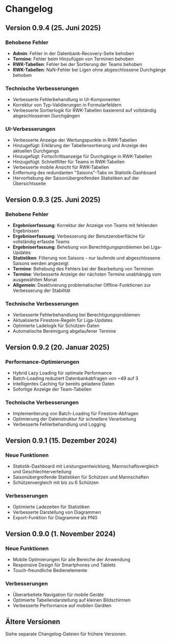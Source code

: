 # Changelog

## Version 0.9.4 (25. Juni 2025)

### Behobene Fehler
- **Admin**: Fehler in der Datenbank-Recovery-Seite behoben
- **Termine**: Fehler beim Hinzufügen von Terminen behoben
- **RWK-Tabellen**: Fehler bei der Sortierung der Teams behoben
- **RWK-Tabellen**: NaN-Fehler bei Ligen ohne abgeschlossene Durchgänge behoben

### Technische Verbesserungen
- Verbesserte Fehlerbehandlung in UI-Komponenten
- Korrektur von Typ-Validierungen in Formularfeldern
- Verbesserte Sortierlogik für RWK-Tabellen basierend auf vollständig abgeschlossenen Durchgängen

### UI-Verbesserungen
- Verbesserte Anzeige der Wertungspunkte in RWK-Tabellen
- Hinzugefügt: Erklärung der Tabellensortierung und Anzeige des aktuellen Durchgangs
- Hinzugefügt: Fortschrittsanzeige für Durchgänge in RWK-Tabellen
- Hinzugefügt: Schnellfilter für Teams in RWK-Tabellen
- Verbesserte mobile Ansicht für RWK-Tabellen
- Entfernung des redundanten "Saisons"-Tabs im Statistik-Dashboard
- Hervorhebung der Saisonübergreifenden Statistiken auf der Übersichtsseite

## Version 0.9.3 (25. Juni 2025)

### Behobene Fehler
- **Ergebniserfassung**: Korrektur der Anzeige von Teams mit fehlenden Ergebnissen
- **Ergebniserfassung**: Verbesserung der Benutzeroberfläche für vollständig erfasste Teams
- **Ergebniserfassung**: Behebung von Berechtigungsproblemen bei Liga-Updates
- **Statistiken**: Filterung von Saisons - nur laufende und abgeschlossene Saisons werden angezeigt
- **Termine**: Behebung des Fehlers bei der Bearbeitung von Terminen
- **Termine**: Verbesserte Anzeige der nächsten Termine unabhängig vom ausgewählten Monat
- **Allgemein**: Deaktivierung problematischer Offline-Funktionen zur Verbesserung der Stabilität

### Technische Verbesserungen
- Verbesserte Fehlerbehandlung bei Berechtigungsproblemen
- Aktualisierte Firestore-Regeln für Liga-Updates
- Optimierte Ladelogik für Schützen-Daten
- Automatische Bereinigung abgelaufener Termine

## Version 0.9.2 (20. Januar 2025)

### Performance-Optimierungen
- Hybrid Lazy Loading für optimale Performance
- Batch-Loading reduziert Datenbankabfragen von ~49 auf 3
- Intelligentes Caching für bereits geladene Daten
- Sofortige Anzeige der Team-Tabellen

### Technische Verbesserungen
- Implementierung von Batch-Loading für Firestore-Abfragen
- Optimierung der Datenstruktur für schnellere Verarbeitung
- Verbesserte Fehlerbehandlung und Logging

## Version 0.9.1 (15. Dezember 2024)

### Neue Funktionen
- Statistik-Dashboard mit Leistungsentwicklung, Mannschaftsvergleich und Geschlechterverteilung
- Saisonübergreifende Statistiken für Schützen und Mannschaften
- Schützenvergleich mit bis zu 6 Schützen

### Verbesserungen
- Optimierte Ladezeiten für Statistiken
- Verbesserte Darstellung von Diagrammen
- Export-Funktion für Diagramme als PNG

## Version 0.9.0 (1. November 2024)

### Neue Funktionen
- Mobile Optimierungen für alle Bereiche der Anwendung
- Responsive Design für Smartphones und Tablets
- Touch-freundliche Bedienelemente

### Verbesserungen
- Überarbeitete Navigation für mobile Geräte
- Optimierte Tabellendarstellung auf kleinen Bildschirmen
- Verbesserte Performance auf mobilen Geräten

## Ältere Versionen

Siehe separate Changelog-Dateien für frühere Versionen.